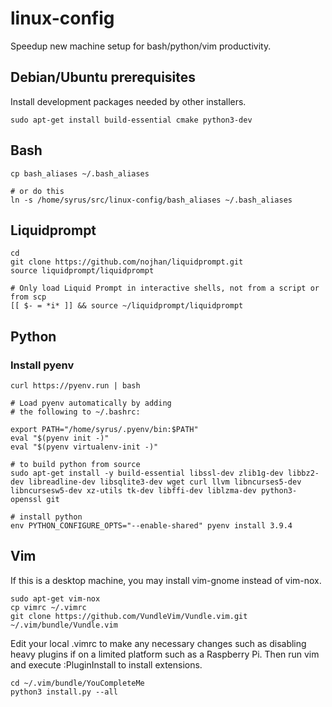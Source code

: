 # linux-config
Speedup new machine setup for bash/python/vim productivity.

## Debian/Ubuntu prerequisites
Install development packages needed by other installers.

```
sudo apt-get install build-essential cmake python3-dev
```

## Bash

```
cp bash_aliases ~/.bash_aliases

# or do this
ln -s /home/syrus/src/linux-config/bash_aliases ~/.bash_aliases
```

## Liquidprompt

```
cd
git clone https://github.com/nojhan/liquidprompt.git
source liquidprompt/liquidprompt

# Only load Liquid Prompt in interactive shells, not from a script or from scp
[[ $- = *i* ]] && source ~/liquidprompt/liquidprompt
```

## Python

### Install pyenv

```
curl https://pyenv.run | bash

# Load pyenv automatically by adding
# the following to ~/.bashrc:

export PATH="/home/syrus/.pyenv/bin:$PATH"
eval "$(pyenv init -)"
eval "$(pyenv virtualenv-init -)"

# to build python from source
sudo apt-get install -y build-essential libssl-dev zlib1g-dev libbz2-dev libreadline-dev libsqlite3-dev wget curl llvm libncurses5-dev libncursesw5-dev xz-utils tk-dev libffi-dev liblzma-dev python3-openssl git

# install python
env PYTHON_CONFIGURE_OPTS="--enable-shared" pyenv install 3.9.4
```

## Vim
If this is a desktop machine, you may install vim-gnome instead of vim-nox.

```
sudo apt-get vim-nox
cp vimrc ~/.vimrc
git clone https://github.com/VundleVim/Vundle.vim.git ~/.vim/bundle/Vundle.vim
```

Edit your local .vimrc to make any necessary changes such as disabling heavy plugins if on a limited platform such as a Raspberry Pi. Then run vim and execute :PluginInstall to install extensions.

```
cd ~/.vim/bundle/YouCompleteMe
python3 install.py --all
```
